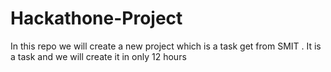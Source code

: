 # Hackathone-Project
In this repo we will create a new project which is a task get from SMIT . It is a task and we will create it in only 12 hours
